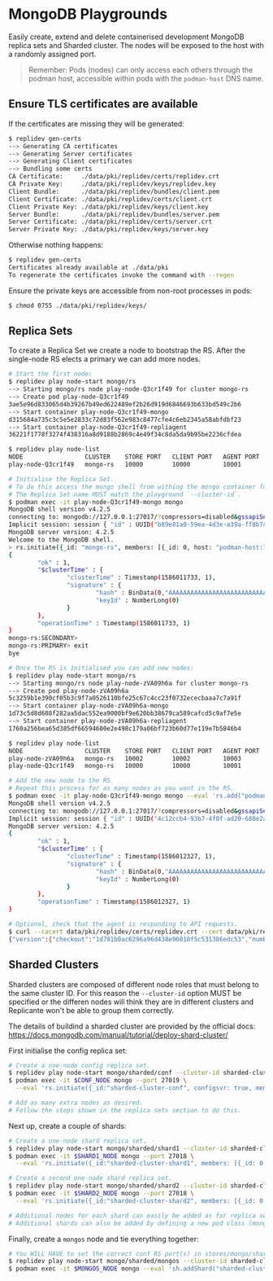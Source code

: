 # MongoDB Playgrounds
Easily create, extend and delete containerised development MongoDB replica sets and Sharded cluster.
The nodes will be exposed to the host with a randomly assigned port.

> Remember: Pods (nodes) can only access each others through the podman host,
> accessible within pods with the `podman-host` DNS name.


## Ensure TLS certificates are available
If the certificates are missing they will be generated:
```bash
$ replidev gen-certs
--> Generating CA certificates
--> Generating Server certificates
--> Generating Client certificates
--> Bundling some certs
CA Certificate:     ./data/pki/replidev/certs/replidev.crt
CA Private Key:     ./data/pki/replidev/keys/replidev.key
Client Bundle:      ./data/pki/replidev/bundles/client.pem
Client Certificate: ./data/pki/replidev/certs/client.crt
Client Private Key: ./data/pki/replidev/keys/client.key
Server Bundle:      ./data/pki/replidev/bundles/server.pem
Server Certificate: ./data/pki/replidev/certs/server.crt
Server Private Key: ./data/pki/replidev/keys/server.key
```

Otherwise nothing happens:
```bash
$ replidev gen-certs
Certificates already available at ./data/pki
To regenerate the certificates invoke the command with --regen
```

Ensure the private keys are accessible from non-root processes in pods:
```bash
$ chmod 0755 ./data/pki/replidev/keys/
```


## Replica Sets
To create a Replica Set we create a node to bootstrap the RS.
After the single-node RS elects a primary we can add more nodes.

```bash
# Start the first node:
$ replidev play node-start mongo/rs
--> Starting mongo/rs node play-node-Q3cr1f49 for cluster mongo-rs
--> Create pod play-node-Q3cr1f49
3ae5e96d833065d4b39267b49ed622489ef2b26d919d6846693b633bd549c2b6
--> Start container play-node-Q3cr1f49-mongo
d315684a735c3c5e5e2833c72d83f562e983c8477cfe4c6eb2345a58abfdbf23
--> Start container play-node-Q3cr1f49-repliagent
36221f1778f3274f438316a8d9188b2869c4e49f34c8da5da9b95be2236cfdea

$ replidev play node-list
NODE                 CLUSTER    STORE PORT   CLIENT PORT   AGENT PORT   STATUS    POD ID  
play-node-Q3cr1f49   mongo-rs   10000        10000         10001        Running   3ae5e96d8330

# Initialise the Replica Set.
# To do this access the mongo shell from withing the mongo container for the node.
# The Replica Set name MUST match the playground `--cluster-id`.
$ podman exec -it play-node-Q3cr1f49-mongo mongo
MongoDB shell version v4.2.5
connecting to: mongodb://127.0.0.1:27017/?compressors=disabled&gssapiServiceName=mongodb
Implicit session: session { "id" : UUID("b89e81a0-59ea-4d3e-a39a-ff8b7a2ebde6") }
MongoDB server version: 4.2.5
Welcome to the MongoDB shell.
> rs.initiate({_id: "mongo-rs", members: [{_id: 0, host: "podman-host:10000"}]})
{
        "ok" : 1,
        "$clusterTime" : {
                "clusterTime" : Timestamp(1586011733, 1),
                "signature" : {
                        "hash" : BinData(0,"AAAAAAAAAAAAAAAAAAAAAAAAAAA="),
                        "keyId" : NumberLong(0)
                }
        },
        "operationTime" : Timestamp(1586011733, 1)
}
mongo-rs:SECONDARY> 
mongo-rs:PRIMARY> exit
bye

# Once the RS is initialised you can add new nodes:
$ replidev play node-start mongo/rs
--> Starting mongo/rs node play-node-zVA09h6a for cluster mongo-rs
--> Create pod play-node-zVA09h6a
5c3259b1e390cf05b3c9f7a0526110bfe25c67c4cc23f0732ececbaaa7c7a91f
--> Start container play-node-zVA09h6a-mongo
1d73c5d8d608f282aa5dac552ea9000bf9e620bb38679ca589cafcd5c9af7e5e
--> Start container play-node-zVA09h6a-repliagent
1760a256bea65d385df66594600e2e498c179a06bf723b60d77e119e7b5846b4

$ replidev play node-list
NODE                 CLUSTER    STORE PORT   CLIENT PORT   AGENT PORT   STATUS    POD ID  
play-node-zVA09h6a   mongo-rs   10002        10002         10003        Running   5c3259b1e390  
play-node-Q3cr1f49   mongo-rs   10000        10000         10001        Running   3ae5e96d8330

# Add the new node to the RS.
# Repeat this process for as many nodes as you want in the RS.
$ podman exec -it play-node-Q3cr1f49-mongo mongo --eval 'rs.add("podman-host:10002");'
MongoDB shell version v4.2.5
connecting to: mongodb://127.0.0.1:27017/?compressors=disabled&gssapiServiceName=mongodb
Implicit session: session { "id" : UUID("4c12ccb4-93b7-4f0f-ad20-688e2a9cd48f") }
MongoDB server version: 4.2.5
{
        "ok" : 1,
        "$clusterTime" : {
                "clusterTime" : Timestamp(1586012327, 1),
                "signature" : {
                        "hash" : BinData(0,"AAAAAAAAAAAAAAAAAAAAAAAAAAA="),
                        "keyId" : NumberLong(0)
                }
        },
        "operationTime" : Timestamp(1586012327, 1)
}

# Optional, check that the agent is responding to API requests.
$ curl --cacert data/pki/replidev/certs/replidev.crt --cert data/pki/replidev/bundles/client.pem https://localhost:10001/api/unstable/info/agent
{"version":{"checkout":"1d701b0ac6296a96d438e96010f5c531386edc53","number":"0.4.1","taint":"not tainted"}}
```


## Sharded Clusters
Sharded clusters are composed of different node roles that must belong to the same cluster ID.
For this reason the `--cluster-id` option MUST be specified or the differen nodes will
think they are in different clusters and Replicante won't be able to group them correctly.

The details of buildind a sharded cluster are provided by the official docs:
https://docs.mongodb.com/manual/tutorial/deploy-shard-cluster/

First initialise the config replica set:
```bash
# Create a one-node config replica set.
$ replidev play node-start mongo/sharded/conf --cluster-id sharded-cluster
$ podman exec -it $CONF_NODE mongo --port 27019 \
  --eval 'rs.initiate({_id:"sharded-cluster-conf", configsvr: true, members: [{_id: 0, host: "podman-host:10000"}]});'

# Add as many extra nodes as desired.
# Follow the steps shown in the replica sets section to do this.
```

Next up, create a couple of shards:
```bash
# Create a one-node shard replica set.
$ replidev play node-start mongo/sharded/shard1 --cluster-id sharded-cluster
$ podman exec -it $SHARD1_NODE mongo --port 27018 \
  --eval 'rs.initiate({_id:"sharded-cluster-shard1", members: [{_id: 0, host: "podman-host:10002"}]});'

# Create a second one-node shard replica set.
$ replidev play node-start mongo/sharded/shard2 --cluster-id sharded-cluster
$ podman exec -it $SHARD2_NODE mongo --port 27018 \
  --eval 'rs.initiate({_id:"sharded-cluster-shard2", members: [{_id: 0, host: "podman-host:10004"}]});'

# Additional nodes for each shard can easily be added as for replica sets.
# Additional shards can also be added by defining a new pod class (mongo/sharded/shard3, mongo/sharded/shard4, ...).
```

Finally, create a `mongos` node and tie everything together:
```bash
# You WILL HAVE to set the correct conf RS port(s) in stores/mongo/sharded/mongos/node.yaml first.
$ replidev play node-start mongo/sharded/mongos --cluster-id sharded-cluster
$ podman exec -it $MONGOS_NODE mongo --eval 'sh.addShard("sharded-cluster-shard1/podman-host:10002");'
```
